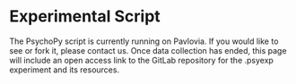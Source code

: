 # Experimental Script

The PsychoPy script is currently running on Pavlovia. If you would like to see or fork it, please contact us. Once data collection has ended, this page will include an open access link to the GitLab repository for the .psyexp experiment and its resources.